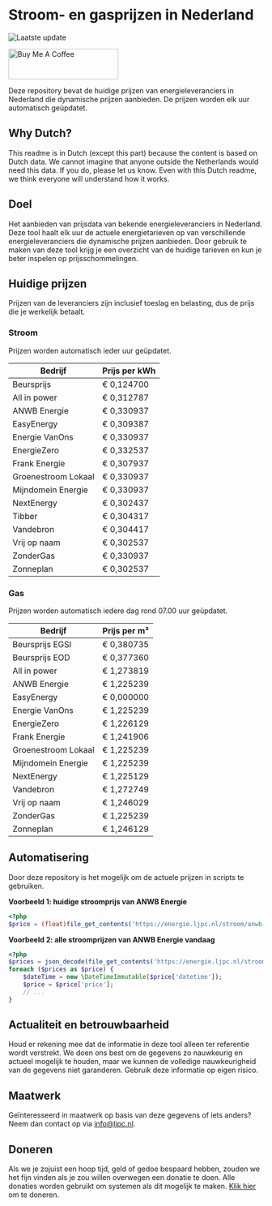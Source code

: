# Stroom- en gasprijzen in Nederland

![Laatste update](https://img.shields.io/badge/laatste%20update-2024--10--17%2017%3A01%20CET-brightgreen)

<a href="https://www.buymeacoffee.com/Lars-" target="_blank"><img src="https://cdn.buymeacoffee.com/buttons/v2/default-orange.png" alt="Buy Me A Coffee" height="60" style="height: 60px !important;width: 217px !important;" ></a>

Deze repository bevat de huidige prijzen van energieleveranciers in Nederland die dynamische prijzen aanbieden. De prijzen worden elk uur automatisch geüpdatet.

## Why Dutch?

This readme is in Dutch (except this part) because the content is based on Dutch data. We cannot imagine that anyone outside the Netherlands would need this data. If you do, please let us know. Even with this Dutch readme, we think
everyone will understand how it works.

## Doel

Het aanbieden van prijsdata van bekende energieleveranciers in Nederland. Deze tool haalt elk uur de actuele energietarieven op van verschillende energieleveranciers die dynamische prijzen aanbieden. Door gebruik te maken van deze tool
krijg je een overzicht van de huidige tarieven en kun je beter inspelen op prijsschommelingen.

## Huidige prijzen

Prijzen van de leveranciers zijn inclusief toeslag en belasting, dus de prijs die je werkelijk betaalt.

### Stroom

Prijzen worden automatisch ieder uur geüpdatet.

 Bedrijf | Prijs per kWh 
---------|---------------
Beursprijs | € 0,124700
All in power | € 0,312787
ANWB Energie | € 0,330937
EasyEnergy | € 0,309387
Energie VanOns | € 0,330937
EnergieZero | € 0,332537
Frank Energie | € 0,307937
Groenestroom Lokaal | € 0,330937
Mijndomein Energie | € 0,330937
NextEnergy | € 0,302437
Tibber | € 0,304317
Vandebron | € 0,304417
Vrij op naam | € 0,302537
ZonderGas | € 0,330937
Zonneplan | € 0,302537


### Gas

Prijzen worden automatisch iedere dag rond 07.00 uur geüpdatet.

 Bedrijf | Prijs per m³ 
---------|--------------
Beursprijs EGSI | € 0,380735
Beursprijs EOD | € 0,377360
All in power | € 1,273819
ANWB Energie | € 1,225239
EasyEnergy | € 0,000000
Energie VanOns | € 1,225239
EnergieZero | € 1,226129
Frank Energie | € 1,241906
Groenestroom Lokaal | € 1,225239
Mijndomein Energie | € 1,225239
NextEnergy | € 1,225129
Vandebron | € 1,272749
Vrij op naam | € 1,246029
ZonderGas | € 1,225239
Zonneplan | € 1,246129


## Automatisering

Door deze repository is het mogelijk om de actuele prijzen in scripts te gebruiken.

**Voorbeeld 1: huidige stroomprijs van ANWB Energie**

```php
<?php
$price = (float)file_get_contents('https://energie.ljpc.nl/stroom/anwb-energie-nu.txt');

```

**Voorbeeld 2: alle stroomprijzen van ANWB Energie vandaag**

```php
<?php
$prices = json_decode(file_get_contents('https://energie.ljpc.nl/stroom/all-in-power-vandaag.json'),true);
foreach ($prices as $price) {
    $dateTime = new \DateTimeImmutable($price['datetime']);
    $price = $price['price'];
    // ...
}
```

## Actualiteit en betrouwbaarheid

Houd er rekening mee dat de informatie in deze tool alleen ter referentie wordt verstrekt. We doen ons best om de gegevens zo nauwkeurig en actueel mogelijk te houden, maar we kunnen de volledige nauwkeurigheid van de gegevens niet
garanderen. Gebruik deze informatie op eigen risico.

## Maatwerk

Geïnteresseerd in maatwerk op basis van deze gegevens of iets anders? Neem dan contact op
via [info@ljpc.nl](mailto:info@ljpc.nl?subject=Energie%20prijzen).

## Doneren

Als we je zojuist een hoop tijd, geld of gedoe bespaard hebben, zouden we het fijn vinden als je zou willen overwegen een
donatie te doen. Alle donaties worden gebruikt om systemen als dit mogelijk te
maken. [Klik hier](https://www.buymeacoffee.com/Lars-) om te doneren.
